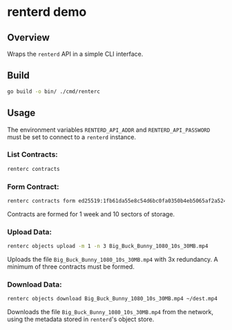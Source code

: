 # renterd demo

## Overview
Wraps the `renterd` API in a simple CLI interface.

## Build
```sh
go build -o bin/ ./cmd/renterc
```

## Usage
The environment variables `RENTERD_API_ADDR` and `RENTERD_API_PASSWORD` must be set to connect to a `renterd` instance.
### List Contracts:
```sh
renterc contracts
```

### Form Contract:
```sh
renterc contracts form ed25519:1fb61da55e8c54d6bc0fa0350b4eb5065af2a52485714a16680e7e21f686e2c7
```

Contracts are formed for 1 week and 10 sectors of storage.

### Upload Data:
```sh
renterc objects upload -m 1 -n 3 Big_Buck_Bunny_1080_10s_30MB.mp4
```

Uploads the file `Big_Buck_Bunny_1080_10s_30MB.mp4` with 3x redundancy. A minimum
of three contracts must be formed.

### Download Data:
```sh
renterc objects download Big_Buck_Bunny_1080_10s_30MB.mp4 ~/dest.mp4
```

Downloads the file `Big_Buck_Bunny_1080_10s_30MB.mp4` from the network, using
the metadata stored in `renterd`'s object store.
